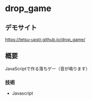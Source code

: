 # drop_game

## デモサイト

https://tetsu-upstr.github.io/drop_game/

## 概要

JavaScriptで作る落ちゲー（音が鳴ります）

### 技術
- Javascript
